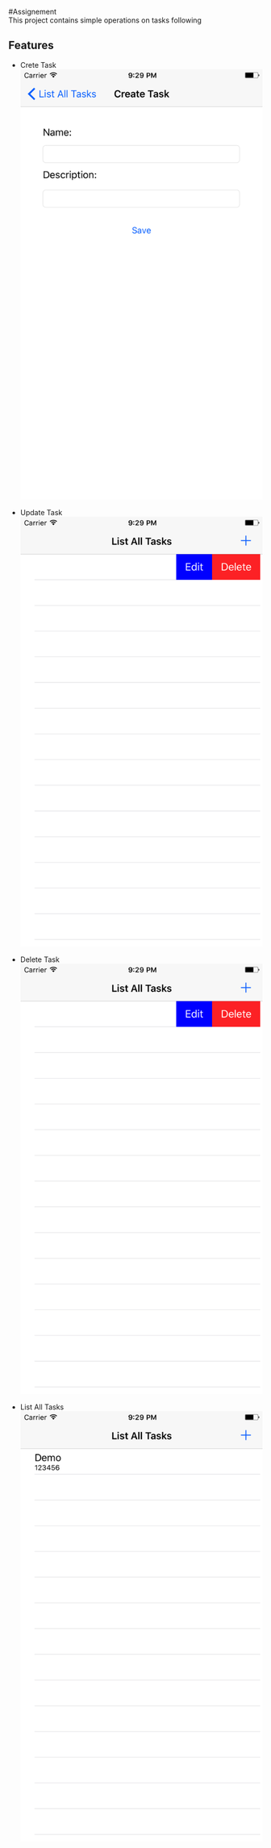 #Assignement   
This project contains simple operations on tasks following
## Features

* Crete Task
![img](https://github.com/girishPC/Assignement/blob/master/Assignement/Create%20Task%20/createTask.png)

* Update Task
![img](https://github.com/girishPC/Assignement/blob/master/Assignement/Create%20Task%20/editdelete.png)
* Delete Task
![img](https://github.com/girishPC/Assignement/blob/master/Assignement/Create%20Task%20/editdelete.png)
* List All Tasks
![img](https://github.com/girishPC/Assignement/blob/master/Assignement/Create%20Task%20/allTasks.png)



